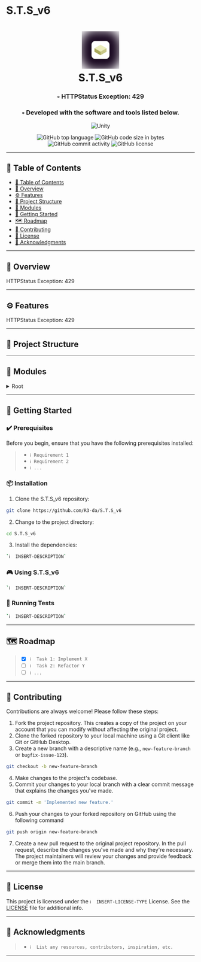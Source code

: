 # S.T.S_v6
<div align="center">
<h1 align="center">
<img src="./img/app_icon_wbg.webp" width="100" />
<br>S.T.S_v6
</h1>
<h3>◦ HTTPStatus Exception: 429</h3>
<h3>◦ Developed with the software and tools listed below.</h3>

<p align="center">
<img src="https://img.shields.io/badge/Meta-0467DF.svg?style&logo=Unity&logoColor=white" alt="Unity" />
</p>
<img src="https://img.shields.io/github/languages/top/R3-da/S.T.S_v6?style&color=5D6D7E" alt="GitHub top language" />
<img src="https://img.shields.io/github/languages/code-size/R3-da/S.T.S_v6?style&color=5D6D7E" alt="GitHub code size in bytes" />
<img src="https://img.shields.io/github/commit-activity/m/R3-da/S.T.S_v6?style&color=5D6D7E" alt="GitHub commit activity" />
<img src="https://img.shields.io/github/license/R3-da/S.T.S_v6?style&color=5D6D7E" alt="GitHub license" />
</div>

---

## 📒 Table of Contents
- [📒 Table of Contents](#-table-of-contents)
- [📍 Overview](#-overview)
- [⚙️ Features](#-features)
- [📂 Project Structure](#project-structure)
- [🧩 Modules](#modules)
- [🚀 Getting Started](#-getting-started)
- [🗺 Roadmap](#-roadmap)
- [🤝 Contributing](#-contributing)
- [📄 License](#-license)
- [👏 Acknowledgments](#-acknowledgments)

---


## 📍 Overview

HTTPStatus Exception: 429

---

## ⚙️ Features

HTTPStatus Exception: 429

---


## 📂 Project Structure




---

## 🧩 Modules

<details closed><summary>Root</summary>

| File                                                                                                                       | Summary                   |
| ---                                                                                                                        | ---                       |
| [Carpet 2.png.meta](https://github.com/R3-da/S.T.S_v6/blob/main/Assets\Carpet 2.png.meta)                                  | HTTPStatus Exception: 429 |
| [GameComponent.meta](https://github.com/R3-da/S.T.S_v6/blob/main/Assets\GameComponent.meta)                                | HTTPStatus Exception: 429 |
| [Scene.unity.meta](https://github.com/R3-da/S.T.S_v6/blob/main/Assets\Scene.unity.meta)                                    | HTTPStatus Exception: 429 |
| [SceneSettings.lighting.meta](https://github.com/R3-da/S.T.S_v6/blob/main/Assets\SceneSettings.lighting.meta)              | HTTPStatus Exception: 429 |
| [Script.meta](https://github.com/R3-da/S.T.S_v6/blob/main/Assets\Script.meta)                                              | HTTPStatus Exception: 429 |
| [B.G.meta](https://github.com/R3-da/S.T.S_v6/blob/main/Assets\GameComponent\B.G.meta)                                      | HTTPStatus Exception: 429 |
| [Carpet.meta](https://github.com/R3-da/S.T.S_v6/blob/main/Assets\GameComponent\Carpet.meta)                                | HTTPStatus Exception: 429 |
| [Shapes.meta](https://github.com/R3-da/S.T.S_v6/blob/main/Assets\GameComponent\Shapes.meta)                                | HTTPStatus Exception: 429 |
| [BG.UNITY.png.meta](https://github.com/R3-da/S.T.S_v6/blob/main/Assets\GameComponent\B.G\BG.UNITY.png.meta)                | HTTPStatus Exception: 429 |
| [Target.png.meta](https://github.com/R3-da/S.T.S_v6/blob/main/Assets\GameComponent\B.G\Target.png.meta)                    | HTTPStatus Exception: 429 |
| [Carpet 1.png.meta](https://github.com/R3-da/S.T.S_v6/blob/main/Assets\GameComponent\Carpet\Carpet 1.png.meta)             | HTTPStatus Exception: 429 |
| [Carpet 2.png.meta](https://github.com/R3-da/S.T.S_v6/blob/main/Assets\GameComponent\Carpet\Carpet 2.png.meta)             | HTTPStatus Exception: 429 |
| [Markers.png.meta](https://github.com/R3-da/S.T.S_v6/blob/main/Assets\GameComponent\Carpet\Markers.png.meta)               | HTTPStatus Exception: 429 |
| [Cube_en.png.meta](https://github.com/R3-da/S.T.S_v6/blob/main/Assets\GameComponent\Shapes\Cube_en.png.meta)               | HTTPStatus Exception: 429 |
| [Cylendre_en 1.png.meta](https://github.com/R3-da/S.T.S_v6/blob/main/Assets\GameComponent\Shapes\Cylendre_en 1.png.meta)   | HTTPStatus Exception: 429 |
| [losange.png.meta](https://github.com/R3-da/S.T.S_v6/blob/main/Assets\GameComponent\Shapes\losange.png.meta)               | HTTPStatus Exception: 429 |
| [Pentagone_en 1.png.meta](https://github.com/R3-da/S.T.S_v6/blob/main/Assets\GameComponent\Shapes\Pentagone_en 1.png.meta) | HTTPStatus Exception: 429 |
| [Pyramid_en 1.png.meta](https://github.com/R3-da/S.T.S_v6/blob/main/Assets\GameComponent\Shapes\Pyramid_en 1.png.meta)     | HTTPStatus Exception: 429 |
| [Shapes_Move.cs](https://github.com/R3-da/S.T.S_v6/blob/main/Assets\Script\Shapes_Move.cs)                                 | HTTPStatus Exception: 429 |
| [Shapes_Move.cs.meta](https://github.com/R3-da/S.T.S_v6/blob/main/Assets\Script\Shapes_Move.cs.meta)                       | HTTPStatus Exception: 429 |
| [Shape_Properties.cs](https://github.com/R3-da/S.T.S_v6/blob/main/Assets\Script\Shape_Properties.cs)                       | HTTPStatus Exception: 429 |
| [Shape_Properties.cs.meta](https://github.com/R3-da/S.T.S_v6/blob/main/Assets\Script\Shape_Properties.cs.meta)             | HTTPStatus Exception: 429 |
| [PackageManagerSettings.asset](https://github.com/R3-da/S.T.S_v6/blob/main/ProjectSettings\PackageManagerSettings.asset)   | HTTPStatus Exception: 429 |
| [PresetManager.asset](https://github.com/R3-da/S.T.S_v6/blob/main/ProjectSettings\PresetManager.asset)                     | HTTPStatus Exception: 429 |
| [VersionControlSettings.asset](https://github.com/R3-da/S.T.S_v6/blob/main/ProjectSettings\VersionControlSettings.asset)   | HTTPStatus Exception: 429 |
| [VFXManager.asset](https://github.com/R3-da/S.T.S_v6/blob/main/ProjectSettings\VFXManager.asset)                           | HTTPStatus Exception: 429 |

</details>

---

## 🚀 Getting Started

### ✔️ Prerequisites

Before you begin, ensure that you have the following prerequisites installed:
> - `ℹ️ Requirement 1`
> - `ℹ️ Requirement 2`
> - `ℹ️ ...`

### 📦 Installation

1. Clone the S.T.S_v6 repository:
```sh
git clone https://github.com/R3-da/S.T.S_v6
```

2. Change to the project directory:
```sh
cd S.T.S_v6
```

3. Install the dependencies:
```sh
`ℹ️  INSERT-DESCRIPTION`
```

### 🎮 Using S.T.S_v6

```sh
`ℹ️  INSERT-DESCRIPTION`
```

### 🧪 Running Tests
```sh
`ℹ️  INSERT-DESCRIPTION`
```

---


## 🗺 Roadmap

> - [X] `ℹ️  Task 1: Implement X`
> - [ ] `ℹ️  Task 2: Refactor Y`
> - [ ] `ℹ️ ...`


---

## 🤝 Contributing

Contributions are always welcome! Please follow these steps:
1. Fork the project repository. This creates a copy of the project on your account that you can modify without affecting the original project.
2. Clone the forked repository to your local machine using a Git client like Git or GitHub Desktop.
3. Create a new branch with a descriptive name (e.g., `new-feature-branch` or `bugfix-issue-123`).
```sh
git checkout -b new-feature-branch
```
4. Make changes to the project's codebase.
5. Commit your changes to your local branch with a clear commit message that explains the changes you've made.
```sh
git commit -m 'Implemented new feature.'
```
6. Push your changes to your forked repository on GitHub using the following command
```sh
git push origin new-feature-branch
```
7. Create a new pull request to the original project repository. In the pull request, describe the changes you've made and why they're necessary.
The project maintainers will review your changes and provide feedback or merge them into the main branch.

---

## 📄 License

This project is licensed under the `ℹ️  INSERT-LICENSE-TYPE` License. See the [LICENSE](https://docs.github.com/en/communities/setting-up-your-project-for-healthy-contributions/adding-a-license-to-a-repository) file for additional info.

---

## 👏 Acknowledgments

> - `ℹ️  List any resources, contributors, inspiration, etc.`

---
